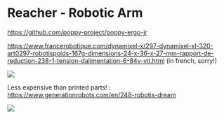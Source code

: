 # Reacher - Robotic Arm
 
https://github.com/poppy-project/poppy-ergo-jr

https://www.francerobotique.com/dynamixel-x/297-dynamixel-xl-320-art0297-robotispoids-167g-dimensions-24-x-36-x-27-mm-rapport-de-reduction-238-1-tension-dalimentation-6-84v-vit.html (in french, sorry!)

![](https://github.com/OldM0nk3y/Reacher/blob/master/utils/dyn.jpg)

Less expensive than printed parts! : https://www.generationrobots.com/en/248-robotis-dream

![](https://github.com/OldM0nk3y/Reacher/blob/master/utils/arm.jpg)